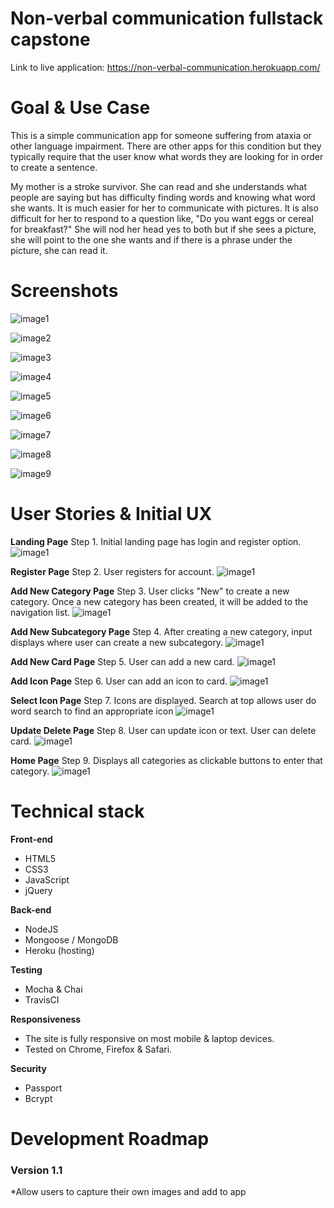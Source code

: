 # Non-verbal communication fullstack capstone

Link to live application: https://non-verbal-communication.herokuapp.com/

# Goal & Use Case

This is a simple communication app for someone suffering from ataxia or other language impairment. There are other apps for this condition but they typically require that the user know what words they are looking for in order to create a sentence.

My mother is a stroke survivor. She can read and she understands what people are saying but has difficulty finding words and knowing what word she wants. It is much easier for her to communicate with pictures. It is also difficult for her to respond to a question like, "Do you want eggs or cereal for breakfast?" She will nod her head yes to both but if she sees a picture, she will point to the one she wants and if there is a phrase under the picture, she can read it.



# Screenshots
![image1](https://github.com/kimcheru18/define-statement-of-purpose-node-capstone/blob/master/github-images/landing-page.png)

![image2](https://github.com/kimcheru18/define-statement-of-purpose-node-capstone/blob/master/github-images/register-new-user-page.png)

![image3](https://github.com/kimcheru18/define-statement-of-purpose-node-capstone/blob/master/github-images/questions-page.png)

![image4](https://github.com/kimcheru18/define-statement-of-purpose-node-capstone/blob/master/github-images/instructions-to-create-sop.png)

![image5](https://github.com/kimcheru18/define-statement-of-purpose-node-capstone/blob/master/github-images/create-sop-freestyle-page.png)

![image6](https://github.com/kimcheru18/define-statement-of-purpose-node-capstone/blob/master/github-images/create-sop-template-page.png)

![image7](https://github.com/kimcheru18/define-statement-of-purpose-node-capstone/blob/master/github-images/set-goals-page.png)

![image8](https://github.com/kimcheru18/define-statement-of-purpose-node-capstone/blob/master/github-images/sop-values-beliefs-goals-final-page.png)

![image9](https://github.com/kimcheru18/define-statement-of-purpose-node-capstone/blob/master/github-images/revise-sop-page.png)


# User Stories & Initial UX

**Landing Page**
Step 1. Initial landing page has login and register option.
![image1](https://github.com/kimcheru18/non-verbal-communication-fullstack-capstone/blob/master/wireframe-images/landing-page.png)


**Register Page**
Step 2. User registers for account.
![image1](https://github.com/kimcheru18/non-verbal-communication-fullstack-capstone/blob/master/wireframe-images/register-page.png)

**Add New Category Page**
Step 3. User clicks "New" to create a new category. Once a new category has been created, it will be added to the navigation list.
![image1](https://github.com/kimcheru18/non-verbal-communication-fullstack-capstone/blob/master/wireframe-images/add-category-page.png)

**Add New Subcategory Page**
Step 4. After creating a new category, input displays where user can create a new subcategory.
![image1](https://github.com/kimcheru18/non-verbal-communication-fullstack-capstone/blob/master/wireframe-images/add-subcategory-page.png)

**Add New Card Page**
Step 5. User can add a new card.
![image1](https://github.com/kimcheru18/non-verbal-communication-fullstack-capstone/blob/master/wireframe-images/add-card-page.png)

**Add Icon Page**
Step 6. User can add an icon to card.
![image1](https://github.com/kimcheru18/define-statement-of-purpose-node-capstone/blob/master/wireframe-images/sop-values-beliefs-goals-final-page.png)

**Select Icon Page**
Step 7. Icons are displayed. Search at top allows user do word search to find an appropriate icon
![image1](https://github.com/kimcheru18/non-verbal-communication-fullstack-capstone/blob/master/wireframe-images/select-icon-page.png)

**Update Delete Page**
Step 8. User can update icon or text. User can delete card.
![image1](https://github.com/kimcheru18/non-verbal-communication-fullstack-capstone/tree/master/wireframe-images)

**Home Page**
Step 9. Displays all categories as clickable buttons to enter that category.
![image1](https://github.com/kimcheru18/non-verbal-communication-fullstack-capstone/tree/master/wireframe-images)


# Technical stack

**Front-end**
 * HTML5
 * CSS3
 * JavaScript
 * jQuery

**Back-end**
 * NodeJS
 * Mongoose / MongoDB
 * Heroku (hosting)

**Testing**
 * Mocha & Chai
 * TravisCI

**Responsiveness**
 * The site is fully responsive on most mobile & laptop devices.
 * Tested on Chrome, Firefox & Safari.

**Security**
 * Passport
 * Bcrypt

# Development Roadmap

### Version 1.1
 *Allow users to capture their own images and add to app
